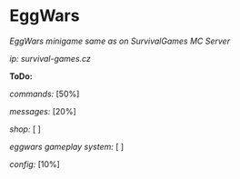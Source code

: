 # EggWars


_EggWars minigame same as on SurvivalGames MC Server_

_ip: survival-games.cz_


__ToDo:__

_commands:_ [50%]

_messages:_ [20%]

_shop:_ [ ]

_eggwars gameplay system:_ [ ]

_config:_ [10%]


